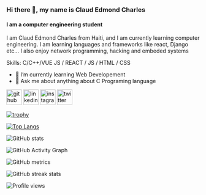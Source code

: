 ### Hi there 👋, my name is Claud Edmond Charles
#### I am a computer engineering student
I am Claud Edmond Charles from Haiti, and I am currently learning computer engineering. I am learning languages and frameworks like react, Django etc... I also enjoy network programming, hacking and embeded systems

Skills: C/C++/VUE JS / REACT / JS / HTML / CSS

- 🌱 I’m currently learning Web Developement 
- 💬 Ask me about anything about C Programing language  


[<img src='https://cdn.jsdelivr.net/npm/simple-icons@3.0.1/icons/github.svg' alt='github' height='40'>](https://github.com/EdmondCharles1)  [<img src='https://cdn.jsdelivr.net/npm/simple-icons@3.0.1/icons/linkedin.svg' alt='linkedin' height='40'>](https://www.linkedin.com/in/claudedmondcharles/)  [<img src='https://cdn.jsdelivr.net/npm/simple-icons@3.0.1/icons/instagram.svg' alt='instagram' height='40'>](https://www.instagram.com/hack_me_hub/)  [<img src='https://cdn.jsdelivr.net/npm/simple-icons@3.0.1/icons/twitter.svg' alt='twitter' height='40'>](https://twitter.com/EcmondC)  

[![trophy](https://github-profile-trophy.vercel.app/?username=EdmondCharles1)](https://github.com/ryo-ma/github-profile-trophy)

[![Top Langs](https://github-readme-stats.vercel.app/api/top-langs/?username=EdmondCharles1)](https://github.com/anuraghazra/github-readme-stats)

![GitHub stats](https://github-readme-stats.vercel.app/api?username=EdmondCharles1&show_icons=true&count_private=true)  

![GitHub Activity Graph](https://activity-graph.herokuapp.com/graph?username=EdmondCharles1)  

![GitHub metrics](https://metrics.lecoq.io/EdmondCharles1)  

![GitHub streak stats](https://github-readme-streak-stats.herokuapp.com/?user=EdmondCharles1)  

![Profile views](https://gpvc.arturio.dev/EdmondCharles1)  
